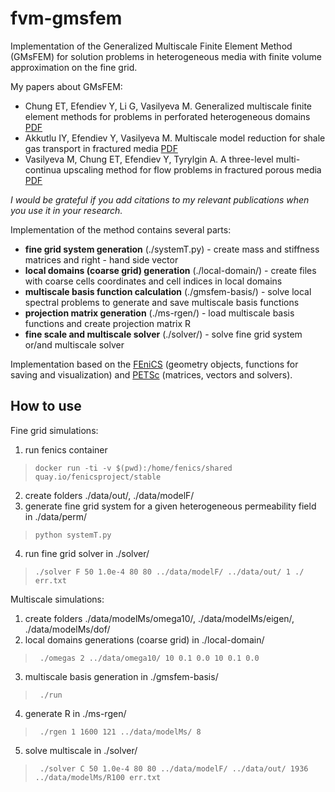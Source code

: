 # fvm-gmsfem

Implementation of the Generalized Multiscale Finite Element Method (GMsFEM) for solution problems in heterogeneous media with finite volume approximation on the fine grid.

My papers about GMsFEM:

* Chung ET, Efendiev Y, Li G, Vasilyeva M. Generalized multiscale finite element methods for problems in perforated heterogeneous domains [PDF](https://arxiv.org/abs/1501.03536)
* Akkutlu IY, Efendiev Y, Vasilyeva M. Multiscale model reduction for shale gas transport in fractured media [PDF](https://arxiv.org/abs/1507.00113)
* Vasilyeva M, Chung ET, Efendiev Y, Tyrylgin A. A three-level multi-continua upscaling method for flow problems in fractured porous media [PDF](https://arxiv.org/abs/1810.01581)

*I would be grateful if you add citations to my relevant publications when you use it in your research.*


Implementation of the method contains several parts:

* **fine grid system generation** (./systemT.py) - create mass and stiffness matrices and right - hand side vector
* **local domains (coarse grid) generation** (./local-domain/) - create files with coarse cells coordinates and cell indices in local domains
* **multiscale basis function calculation** (./gmsfem-basis/) - solve local spectral problems to generate and save multiscale basis functions
* **projection matrix generation** (./ms-rgen/) - load multiscale basis functions and create projection matrix R
* **fine scale and multiscale solver** (./solver/) - solve fine grid system or/and multiscale solver

Implementation based on the [FEniCS](https://fenicsproject.org) (geometry objects, functions for saving and visualization) and [PETSc](https://www.mcs.anl.gov/petsc/) (matrices, vectors and solvers).

## How to use

Fine grid simulations:
1. run fenics container
  > ```docker run -ti -v $(pwd):/home/fenics/shared quay.io/fenicsproject/stable```
2. create folders ./data/out/, ./data/modelF/
3. generate fine grid system for a given heterogeneous permeability field in ./data/perm/
  > ```python systemT.py```
4. run fine grid solver in ./solver/
  > ```./solver F 50 1.0e-4 80 80 ../data/modelF/ ../data/out/ 1 ./ err.txt```

Multiscale simulations:
1. create folders ./data/modelMs/omega10/, ./data/modelMs/eigen/, ./data/modelMs/dof/
2. local domains generations (coarse grid) in ./local-domain/
  > ``` ./omegas 2 ../data/omega10/ 10 0.1 0.0 10 0.1 0.0```
3. multiscale basis generation in ./gmsfem-basis/
  > ``` ./run```
4. generate R in ./ms-rgen/
  > ``` ./rgen 1 1600 121 ../data/modelMs/ 8```
5. solve multiscale in ./solver/
  > ``` ./solver C 50 1.0e-4 80 80 ../data/modelF/ ../data/out/ 1936 ../data/modelMs/R100 err.txt```
